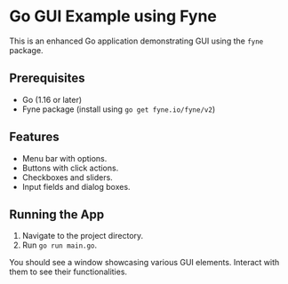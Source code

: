 
# Go GUI Example using Fyne

This is an enhanced Go application demonstrating GUI using the `fyne` package.

## Prerequisites

- Go (1.16 or later)
- Fyne package (install using `go get fyne.io/fyne/v2`)

## Features

- Menu bar with options.
- Buttons with click actions.
- Checkboxes and sliders.
- Input fields and dialog boxes.

## Running the App

1. Navigate to the project directory.
2. Run `go run main.go`.

You should see a window showcasing various GUI elements. Interact with them to see their functionalities.
